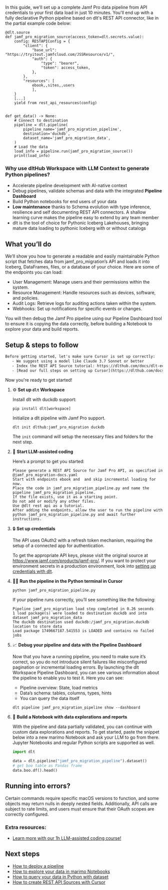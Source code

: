 In this guide, we'll set up a complete Jamf Pro data pipeline from API credentials to your first data load in just 10 minutes. You'll end up with a fully declarative Python pipeline based on dlt's REST API connector, like in the partial example code below:

```python-outcome
@dlt.source
def jamf_pro_migration_source(access_token=dlt.secrets.value):
    config: RESTAPIConfig = {
        "client": {
            "base_url": "https://tryitout.jamfcloud.com/JSSResource/v1/",
            "auth": {
                "type": "bearer",
                "token": access_token,
            },
        },
        "resources": [
            ebook,,sites,,users
            ],
    }
    [...]
    yield from rest_api_resources(config)


def get_data() -> None:
    # Connect to destination
    pipeline = dlt.pipeline(
        pipeline_name='jamf_pro_migration_pipeline',
        destination='duckdb',
        dataset_name='jamf_pro_migration_data', 
    )
    # Load the data
    load_info = pipeline.run(jamf_pro_migration_source())
    print(load_info) 
```

### Why use dltHub Workspace with LLM Context to generate Python pipelines?

- Accelerate pipeline development with AI-native context
- Debug pipelines, validate schemas and data with the integrated **Pipeline Dashboard**
- Build Python notebooks for end users of your data
- **Low maintenance** thanks to Schema evolution with type inference, resilience and self documenting REST API connectors. A shallow learning curve makes the pipeline easy to extend by any team member
- dlt is the tool of choice for Pythonic Iceberg Lakehouses, bringing mature data loading to pythonic Iceberg with or without catalogs

## What you’ll do

We’ll show you how to generate a readable and easily maintainable Python script that fetches data from jamf_pro_migration’s API and loads it into Iceberg, DataFrames, files, or a database of your choice. Here are some of the endpoints you can load:

- User Management: Manage users and their permissions within the system.
- Resource Management: Handle resources such as devices, software, and policies.
- Audit Logs: Retrieve logs for auditing actions taken within the system.
- Webhooks: Set up notifications for specific events or changes.

You will then debug the Jamf Pro pipeline using our Pipeline Dashboard tool to ensure it is copying the data correctly, before building a Notebook to explore your data and build reports.

## Setup & steps to follow

```default
Before getting started, let's make sure Cursor is set up correctly:
   - We suggest using a model like Claude 3.7 Sonnet or better
   - Index the REST API Source tutorial: https://dlthub.com/docs/dlt-ecosystem/verified-sources/rest_api/ and add it to context as **@dlt rest api**
   - [Read our full steps on setting up Cursor](https://dlthub.com/docs/dlt-ecosystem/llm-tooling/cursor-restapi#23-configuring-cursor-with-documentation)
```

Now you're ready to get started!

1. ⚙️ **Set up `dlt` Workspace**
    
    Install dlt with duckdb support:
    ```shell
    pip install dlt[workspace]
    ```

    Initialize a dlt pipeline with Jamf Pro support.
    ```shell
    dlt init dlthub:jamf_pro_migration duckdb
    ```

    The `init` command will setup the necessary files and folders for the next step.
    
2. 🤠 **Start LLM-assisted coding**
    
    Here’s a prompt to get you started:
    
    ```prompt
    Please generate a REST API Source for Jamf Pro API, as specified in @jamf_pro_migration-docs.yaml 
    Start with endpoints ebook and  and skip incremental loading for now. 
    Place the code in jamf_pro_migration_pipeline.py and name the pipeline jamf_pro_migration_pipeline. 
    If the file exists, use it as a starting point. 
    Do not add or modify any other files. 
    Use @dlt rest api as a tutorial. 
    After adding the endpoints, allow the user to run the pipeline with python jamf_pro_migration_pipeline.py and await further instructions.
    ```

    
3. 🔒 **Set up credentials** 
    
    The API uses OAuth2 with a refresh token mechanism, requiring the setup of a connected app for authentication.
    
    To get the appropriate API keys, please visit the original source at https://www.jamf.com/products/jamf-pro/.
    If you want to protect your environment secrets in a production environment, look into [setting up credentials with dlt](https://dlthub.com/docs/walkthroughs/add_credentials).
    
4. 🏃‍♀️ **Run the pipeline in the Python terminal in Cursor**
    
    ```shell
    python jamf_pro_migration_pipeline.py
    ```
    
    If your pipeline runs correctly, you’ll see something like the following:
    
    ```shell
    Pipeline jamf_pro_migration load step completed in 0.26 seconds
    1 load package(s) were loaded to destination duckdb and into dataset jamf_pro_migration_data
    The duckdb destination used duckdb:/jamf_pro_migration.duckdb location to store data
    Load package 1749667187.541553 is LOADED and contains no failed jobs
    ```
    
5. 📈 **Debug your pipeline and data with the Pipeline Dashboard**

    Now that you have a running pipeline, you need to make sure it’s correct, so you do not introduce silent failures like misconfigured pagination or incremental loading errors. By launching the dlt Workspace Pipeline Dashboard, you can see various information about the pipeline to enable you to test it. Here you can see:
    - Pipeline overview: State, load metrics
    - Data’s schema: tables, columns, types, hints
    - You can query the data itself
    
    ```shell
    dlt pipeline jamf_pro_migration_pipeline show --dashboard
    ```
    
6. 🐍 **Build a Notebook with data explorations and reports**

    With the pipeline and data partially validated, you can continue with custom data explorations and reports. To get started, paste the snippet below into a new marimo Notebook and ask your LLM to go from there. Jupyter Notebooks and regular Python scripts are supported as well.

    
    ```python
    import dlt

   data = dlt.pipeline("jamf_pro_migration_pipeline").dataset()
   # get boo table as Pandas frame
   data.boo.df().head()
    ```

## Running into errors?

Certain commands require specific macOS versions to function, and some objects may return nulls in deeply nested fields. Additionally, API calls are subject to rate limits, and users must ensure that their OAuth scopes are correctly configured.

### Extra resources:

- [Learn more with our 1h LLM-assisted coding course!](https://www.youtube.com/watch?v=GGid70rnJuM)

## Next steps

- [How to deploy a pipeline](https://dlthub.com/docs/walkthroughs/deploy-a-pipeline)
- [How to explore your data in marimo Notebooks](https://dlthub.com/docs/general-usage/dataset-access/marimo)
- [How to query your data in Python with dataset](https://dlthub.com/docs/general-usage/dataset-access/dataset)
- [How to create REST API Sources with Cursor](https://dlthub.com/docs/dlt-ecosystem/llm-tooling/cursor-restapi)